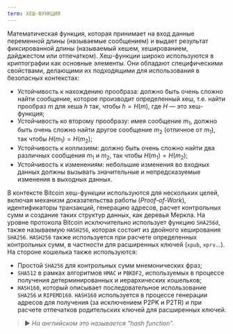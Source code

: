 ```yaml
---
term: ХЕШ-ФУНКЦИЯ
---
```


Математическая функция, которая принимает на вход данные переменной длины (называемые сообщением) и выдает результат фиксированной длины (называемый хешем, хешированием, дайджестом или отпечатком). Хеш-функции широко используются в криптографии как основные элементы. Они обладают специфическими свойствами, делающими их подходящими для использования в безопасных контекстах:
* Устойчивость к нахождению прообраза: должно быть очень сложно найти сообщение, которое производит определенный хеш, т.е. найти прообраз $m$ для хеша $h$ так, чтобы $h = H(m)$, где $H$ — это хеш-функция;
* Устойчивость ко второму прообразу: имея сообщение $m_1$, должно быть очень сложно найти другое сообщение $m_2$ (отличное от $m_1$), так чтобы $H(m_1) = H(m_2)$;
* Устойчивость к коллизиям: должно быть очень сложно найти два различных сообщения $m_1$ и $m_2$, так чтобы $H(m_1) = H(m_2)$;
* Устойчивость к изменениям: небольшие изменения во входных данных должны вызывать значительные и непредсказуемые изменения в выходных данных.

В контексте Bitcoin хеш-функции используются для нескольких целей, включая механизм доказательства работы (*Proof-of-Work*), идентификаторы транзакций, генерацию адресов, расчет контрольных сумм и создание таких структур данных, как деревья Меркла. На уровне протокола Bitcoin исключительно использует функцию `SHA256d`, также называемую `HASH256`, которая состоит из двойного хеширования `SHA256`. `HASH256` также используется при расчете определенных контрольных сумм, в частности для расширенных ключей (`xpub`, `xprv`...). На стороне кошелька также используются:
* Простой `SHA256` для контрольных сумм мнемонических фраз;
* `SHA512` в рамках алгоритмов `HMAC` и `PBKDF2`, используемых в процессе получения детерминированных и иерархических кошельков;
* `HASH160`, который описывает последовательное использование `SHA256` и `RIPEMD160`. `HASH160` используется в процессе генерации адресов для получения (за исключением P2PK и P2TR) и при расчете отпечатков родительских ключей для расширенных ключей.

> ► *На английском это называется "hash function".*